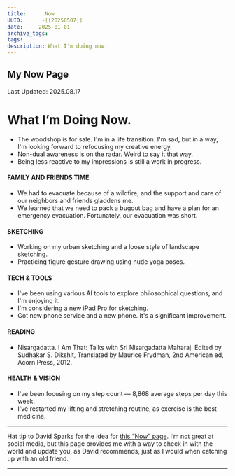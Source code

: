 ```yaml
---
title:      Now
UUID:      ›[[20250507]] 
date:     2025-01-01
archive_tags:
tags:       
description: What I'm doing now.
---
```

## My Now Page
Last Updated: 2025.08.17
# What I’m Doing Now.

* The woodshop is for sale. I'm in a life transition. I'm sad, but in a way, I'm looking forward to refocusing my creative energy.
* Non-dual awareness is on the radar. Weird to say it that way. 
* Being less reactive to my impressions is still a work in progress.
  
#### FAMILY AND FRIENDS TIME 
- We had to evacuate because of a wildfire, and the support and care of our neighbors and friends gladdens me.
- We learned that we need to pack a bugout bag and have a plan for an emergency evacuation. Fortunately, our evacuation was short. 
 
#### SKETCHING
- Working on my urban sketching and a loose style of landscape sketching.
- Practicing figure gesture drawing using nude yoga poses.
  
#### TECH & TOOLS
- I've been using various AI tools to explore philosophical questions, and I'm enjoying it.
- I'm considering a new iPad Pro for sketching.
- Got new phone service and a new phone. It's a significant improvement.

#### READING
- Nisargadatta. I Am That: Talks with Sri Nisargadatta Maharaj. Edited by Sudhakar S. Dikshit, Translated by Maurice Frydman, 2nd American ed, Acorn Press, 2012.

#### HEALTH & VISION
- I've been focusing on my step count — 8,868 average steps per day this week. 
- I've restarted my lifting and stretching routine, as exercise is the best medicine. 

----
Hat tip to David Sparks for the idea for [this “Now” page](https://www.macsparky.com/now/). I’m not great at social media, but this page provides me with a way to check in with the world and update you, as David recommends, just as I would when catching up with an old friend.

----------------------------------
